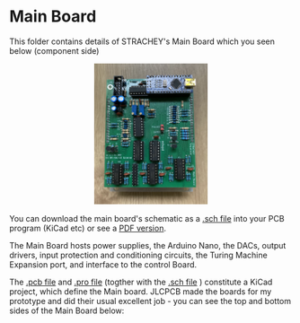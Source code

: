 # Main Board

This folder contains details of STRACHEY's Main Board which you seen below (component side) 

<p width=100%, align="center">
<img width=40%, src="https://github.com/m0xpd/STRACHEY/blob/main/Hardware/Main/Graphics/STRACHEY%20Main%20Board%20Component%20Side%20Populated.jpg".  
</p>

You can download the main board's schematic as a [.sch file](https://github.com/m0xpd/STRACHEY/blob/main/Hardware/Main/main%20board.kicad_sch) into your PCB program (KiCad etc) or see a [PDF version](https://github.com/m0xpd/STRACHEY/blob/main/Hardware/Main/main%20board%20schematic.pdf).

The Main Board hosts power supplies, the Arduino Nano, the DACs, output drivers, input protection and conditioning circuits, the Turing Machine Expansion port, and interface to the control Board.

The [.pcb file](https://github.com/m0xpd/STRACHEY/blob/main/Hardware/Main/main%20board.kicad_pcb) and [.pro file](https://github.com/m0xpd/STRACHEY/blob/main/Hardware/Main/main%20board.kicad_pro) (togther with the [.sch file](https://github.com/m0xpd/STRACHEY/blob/main/Hardware/Main/main%20board.kicad_sch) ) constitute a KiCad project, which define the Main board. JLCPCB made the boards for my prototype and did their usual excellent job - you can see the top and bottom sides of the Main Board below:



